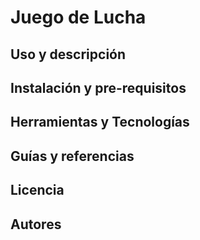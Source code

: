 # Juego de Lucha 

## Uso y descripción

## Instalación y pre-requisitos

## Herramientas y Tecnologías 

## Guías y referencias

## Licencia

## Autores